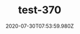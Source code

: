 ---
title: test-370
date: 2020-07-30T07:53:59.980Z
banner_subcontent: asdfsf
category: Fact sheets
focus: Support for leaders, colleagues and staff
role: Senior manager
organisation_size: Micro (<10 employees)
industry: Energy & Utilities
content: Lorem ipsum dolor sit amet, consectetur adipiscing elit, sed do eiusmod tempor incididunt ut labore et dolore magna aliqua. Ut enim ad minim veniam, quis nostrud exercitation ullamco laboris nisi ut aliquip ex ea commodo consequat. Duis aute irure dolor in reprehenderit in voluptate velit esse cillum dolore eu fugiat nulla pariatur. Excepteur sint occaecat cupidatat non proident, sunt in culpa qui officia deserunt mollit anim id est laborum.
---